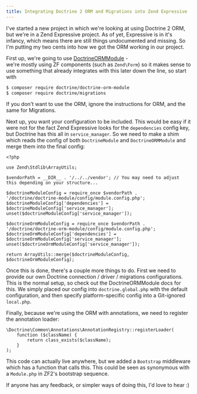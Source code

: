 ```yaml
---
title: Integrating Doctrine 2 ORM and Migrations into Zend Expressive
---
```


I've started a new project in which we're looking at using Doctrine 2 ORM, but
we're in a Zend Expressive project. As of yet, Expressive is in it's infancy,
which means there are still things undocumented and missing. So I'm putting my
two cents into how we got the ORM working in our project.

First up, we're going to use [DoctrineORMModule](https://github.com/doctrine/DoctrineORMModule) -  
we're mostly using ZF components (such as `Zend\Form`) so it makes sense to use
something that already integrates with this later down the line, so start with

~~~ .bash
$ composer require doctrine/doctrine-orm-module
$ composer require doctrine/migrations
~~~

If you don't want to use the ORM, ignore the instructions for ORM, and the same
for Migrations.

Next up, you want your configuration to be included. This would be easy if it
were not for the fact Zend Expressive looks for the `dependencies` config key,
but Doctrine has this all in `service_manager`. So we need to make a shim which
reads the config of both `DoctrineModule` and `DoctrineORMModule` and merge them
into the final config:

~~~ .php
<?php

use Zend\Stdlib\ArrayUtils;

$vendorPath = __DIR__ . '/../../vendor'; // You may need to adjust this depending on your structure...

$doctrineModuleConfig = require_once $vendorPath . '/doctrine/doctrine-module/config/module.config.php';
$doctrineModuleConfig['dependencies'] = $doctrineModuleConfig['service_manager'];
unset($doctrineModuleConfig['service_manager']);

$doctrineOrmModuleConfig = require_once $vendorPath . '/doctrine/doctrine-orm-module/config/module.config.php';
$doctrineOrmModuleConfig['dependencies'] = $doctrineOrmModuleConfig['service_manager'];
unset($doctrineOrmModuleConfig['service_manager']);

return ArrayUtils::merge($doctrineModuleConfig, $doctrineOrmModuleConfig);
~~~

Once this is done, there's a couple more things to do. First we need to provide
our own Doctrine connection / driver / migrations configurations. This is the
normal setup, so check out the DoctrineORMModule docs for this. We simply placed
our config into `doctrine.global.php` with the default configuration, and then
specify platform-specific config into a Git-ignored `local.php`.

Finally, because we're using the ORM with annotations, we need to register the
annotation loader:

~~~ .php
\Doctrine\Common\Annotations\AnnotationRegistry::registerLoader(
    function ($className) {
        return class_exists($className);
    }
);
~~~

This code can actually live anywhere, but we added a `Bootstrap` middleware
which has a function that calls this. This could be seen as synonymous with a 
`Module.php` in ZF2's bootstrap sequence.

If anyone has any feedback, or simpler ways of doing this, I'd love to hear :)
